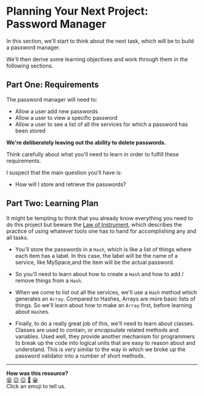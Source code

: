 # Planning Your Next Project: Password Manager

In this section, we'll start to think about the next task, which will be to build a password manager.

We'll then derive some learning objectives and work through them in the following sections.

## Part One: Requirements

The password manager will need to:
- Allow a user add new passwords
- Allow a user to view a specific password
- Allow a user to see a list of all the services for which a password has been stored

**We're deliberately leaving out the ability to delete passwords.**

Think carefully about what you'll need to learn in order to fulfill these requirements.

I suspect that the main question you'll have is:

- How will I store and retrieve the passwords?

## Part Two: Learning Plan

It might be tempting to think that you already know everything you need to do this project but beware the [Law of Instrument](https://en.wikipedia.org/wiki/Law_of_the_instrument), which describes the practice of using whatever tools one has to hand for accomplishing any and all tasks.

- You'll store the passwords in a `Hash`, which is like a list of things where each item has a label. In this case, the label will be the name of a service, like MySpace,and the item will be the actual password.

- So you'll need to learn about how to create a `Hash` and how to add / remove things from a `Hash`.

- When we come to list out all the services, we'll use a `Hash` method which generates an `Array`. Compared to Hashes, Arrays are more basic lists of things. So we'll learn about how to make an `Array` first, before learning about `Hash`es.

- Finally, to do a really great job of this, we'll need to learn about classes. Classes are used to contain, or _encapsulate_ related methods and variables. Used well, they provide another mechanism for programmers to break up the code into logical units that are easy to reason about and understand. This is very similar to the way in which we broke up the password validator into a number of short methods.


<!-- BEGIN GENERATED SECTION DO NOT EDIT -->

---

**How was this resource?**  
[😫](https://airtable.com/shrUJ3t7KLMqVRFKR?prefill_Repository=makersacademy/ruby_foundations&prefill_File=chapter2/1_planning.md&prefill_Sentiment=😫) [😕](https://airtable.com/shrUJ3t7KLMqVRFKR?prefill_Repository=makersacademy/ruby_foundations&prefill_File=chapter2/1_planning.md&prefill_Sentiment=😕) [😐](https://airtable.com/shrUJ3t7KLMqVRFKR?prefill_Repository=makersacademy/ruby_foundations&prefill_File=chapter2/1_planning.md&prefill_Sentiment=😐) [🙂](https://airtable.com/shrUJ3t7KLMqVRFKR?prefill_Repository=makersacademy/ruby_foundations&prefill_File=chapter2/1_planning.md&prefill_Sentiment=🙂) [😀](https://airtable.com/shrUJ3t7KLMqVRFKR?prefill_Repository=makersacademy/ruby_foundations&prefill_File=chapter2/1_planning.md&prefill_Sentiment=😀)  
Click an emoji to tell us.

<!-- END GENERATED SECTION DO NOT EDIT -->

